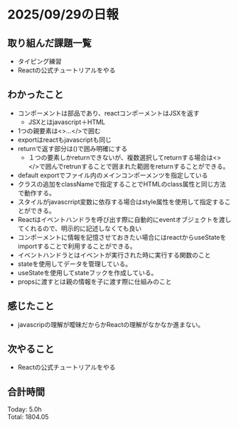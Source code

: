 # 2025/09/29の日報
## 取り組んだ課題一覧
* タイピング練習
* Reactの公式チュートリアルをやる
## わかったこと 
* コンポーメントは部品であり、reactコンポーメントはJSXを返す
  * JSXとはjavascript＋HTML
* 1つの親要素は<>...</>で囲む
* exportはreactもjavascriptも同じ
* returnで返す部分は()で囲み明確にする
  * １つの要素しかreturnできないが、複数選択してreturnする場合は<></>で囲んでretrunすることで囲まれた範囲をreturnすることができる。 
* default exportでファイル内のメインコンポーメンツを指定している
* クラスの追加をclassNameで指定することでHTMLのclass属性と同じ方法で動作する。
* スタイルがjavascrript変数に依存する場合はstyle属性を使用して指定することができる。
* Reactはイベントハンドラを呼び出す際に自動的にeventオブジェクトを渡してくれるので、明示的に記述しなくても良い
* コンポーメントに情報を記憶させておきたい場合にはreactからuseStateをimportすることで利用することができる。
* イベントハンドラとはイベントが実行された時に実行する関数のこと
* stateを使用してデータを管理している。
* useStateを使用してstateフックを作成している。
* propsに渡すとは親の情報を子に渡す際に仕組みのこと    
## 感じたこと
* javascripの理解が曖昧だからかReactの理解がなかなか進まない。
## 次やること
* Reactの公式チュートリアルをやる
##  合計時間 
Today: 5.0h<br>
Total: 1804.05
